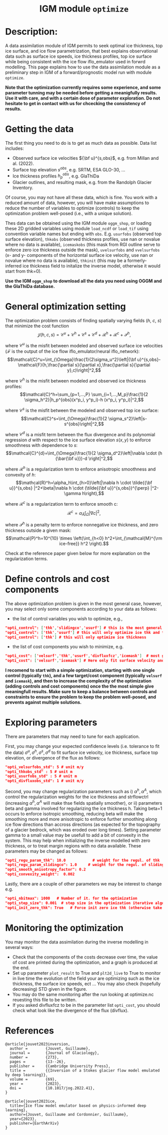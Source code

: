
### <h1 align="center" id="title">IGM module `optimize` </h1>

# Description:

A data assimilation module of IGM permits to seek optimal ice thickness, top ice surface, and ice flow parametrization, that best explains observational data such as surface ice speeds, ice thickness profiles, top ice surface while being consistent with the ice flow iflo_emulator used in forwrd modelling. This page explains how to use the data assimilation module as a preliminary step in IGM of a forward/prognostic model run with module `optimize`.

**Note that the optimization currently requires some experience, and some parameter tunning may be needed before getting a meanigfully results. Use it with care, and with a certain dose of parameter exploration. Do not hesitate to get in contact with us for chcecking the consistency of results.**

# Getting the data 

The first thing you need to do is to get as much data as possible. Data list includes:

* Observed surface ice velocities ${\bf u}^{s,obs}$, e.g. from Millan and al. (2022).
* Surface top elevation $s^{obs}$, e.g. SRTM, ESA GLO-30, ...
* Ice thickness profiles $h_p^{obs}$, e.g. GlaThiDa
* Glacier outlines, and resulting mask, e.g. from the Randolph Glacier Inventory.

Of course, you may not have all these data, which is fine. You work with a reduced amount of data, however, you will have make assumptions to reduce the number of variables to optimize (controls) to keep the optimization problem well-posed (i.e., with a unique solution).

Thes data can be obtained using the IGM module `oggm_shop`, or loading these 2D gridded variables using module `load_ncdf` or `load_tif` using convention variable names but ending with `obs`. E.g. `usurfobs` (observed top surface elevation), `thkobs` (observed thickness profiles, use nan or novalue where no data is available), `icemaskobs` (this mask from RGI outline serve to enforce zero ice thickness outside the mask), `uvelsurfobs` and `vvelsurfobs` (x- and y- components of the horizontal surface ice velocity, use nan or novalue where no data is available), `thkinit` (this may be a formerly-inferred ice thickness field to initalize the inverse model, otherwise it would start from thk=0).

**Use the IGM `oggm_shop` to download all the data you need using OGGM and the GlaThiDa database.**
 
# General optimization setting

The optimization problem consists of finding spatially varying fields ($h$, $c$, $s$) that minimize the cost function
$$\mathcal{J}(h,c,s)=\mathcal{C}^u+\mathcal{C}^h+\mathcal{C}^s+\mathcal{C}^{d}+\mathcal{R}^h+\mathcal{R}^{c}+\mathcal{P}^h,$$

where $\mathcal{C}^u$ is the misfit between modeled and observed surface ice velocities ($\mathcal{F}$ is the output of the ice flow iflo_emulator/neural iflo_network):
$$\mathcal{C}^u=\int_{\Omega}\frac{1}{2\sigma_u^2}\left|{\bf u}^{s,obs}-\mathcal{F}(h,\frac{\partial s}{\partial x},\frac{\partial s}{\partial y},c)\right|^2,$$

where $\mathcal{C}^h$ is the misfit between modeled and observed ice thickness profiles:
$$\mathcal{C}^h=\sum_{p=1,...,P} \sum_{i=1,...,M_p}\frac{1}{2 \sigma_h^2}|h_p^{obs}(x^p_i, y^p_i)-h (x^p_i, y^p_i)|^2,$$

where $\mathcal{C}^s$ is the misfit between the modeled and observed top ice surface:
$$\mathcal{C}^s=\int_{\Omega}\frac{1}{2 \sigma_s^2}\left|s-s^{obs}\right|^2,$$

where $\mathcal{C}^{d}$ is a misfit term between the flux divergence and its polynomial 
regression $d$ with respect to the ice surface elevation $s(x,y)$ to enforce smoothness with  dependence to $s$:
$$\mathcal{C}^{d}=\int_{\Omega}\frac{1}{2 \sigma_d^2}\left|\nabla \cdot (h {\bar{\bf u}})-d \right|^2,$$

where $\mathcal{R}^h$ is a regularization term to enforce anisotropic smoothness and convexity of $h$:
$$\mathcal{R}^h=\alpha_h\int_{h>0}\left(|\nabla h \cdot \tilde{{\bf u}}^{s,obs} |^2+\beta|\nabla h \cdot (\tilde{{\bf u}}^{s,obs})^{\perp} |^2-\gamma h\right),$$

where $\mathcal{R}^{c}$ is a regularization term to enforce smooth c:
$$\mathcal{R}^{c}=\alpha_{\tilde{A}}\int_{\Omega}|\nabla c|^2,$$

where $\mathcal{P}^h$ is a penalty term to enforce nonnegative ice thickness, and zero thickness outside a given mask:
$$\mathcal{P}^h=10^{10} \times \left(\int_{h<0} h^2+\int_{\mathcal{M}^{\rm ice-free}} h^2 \right).$$

Check at the reference paper given below for more explanation on the regularization terms.

# Define controls and cost components

The above optimization problem is given in the most general case, however, you may select only some components according to your data as follows: 

* the list of control variables you wish to optimize, e.g., 
```json
"opti_control": ['thk','slidingco','usurf'] # this is the most general case  
"opti_control": ['thk','usurf'] # this will only optimize ice thk and top surf 
"opti_control": ['thk'] # this will only optimize ice thickness 
```
* the list of cost components you wish to minimize, e.g.
```json
"opti_cost": ['velsurf','thk','usurf','divfluxfcz','icemask']  # most general case  
"opti_cost": ['velsurf','icemask'] # Here only fit surface velocity and ice mask.
```

**I recomend to start with a simple optimization, starting with one single control (typically `thk`), and a few target/cost component (typically `velsurf` and `icemask`), and then to increase the complexity of the optimization (adding controls and cost components) once the the most simple give meaningfull results. Make sure to keep a balance between controls and constraints to ensure the problem to keep the problem well-posed, and prevents against multiple solutions.**

# Exploring parameters

There are parameters that may need to tune for each application.

First, you may change your expected confidence levels (i.e. tolerance to fit the data) $\sigma^u, \sigma^h, \sigma^s, \sigma^d$ to fit surface ice velocity, ice thickness, surface top elevation, or divergence of the flux as follows:

```json
"opti_velsurfobs_std": 5 # unit m/y
"opti_thkobs_std" : 5 # unit m
"opti_usurfobs_std" : 5 # unit m
"opti_divfluxobs_std": 1 # unit m/y
```

Second, you may change regularization parameters such as i) $\alpha^h, \alpha^A$, which control the regularization weights for the ice thickness and strflowctrl (increasing $\alpha^h, \alpha^A$ will make thse fields spatially smoother), or ii) parameters beta and gamma involved for regularizing the ice thickness h. Taking beta=1 occurs to enforce isotropic smoothing, reducing beta will make the smoothing more and more anisotropic to enforce further smoothing along ice flow directions than accross directions (as expected for the topography of a glacier bedrock, which was eroded over long times). Setting parameter gamma to a small value may be usefull to add a bit of convexity in the system. This may help when initializing the inverse modelled with zero thickness, or to treat margin regions with no data available. These parameters may be changed as follows:

```json 
"opti_regu_param_thk": 10.0            # weight for the regul. of thk
"opti_regu_param_slidingco": 1.0     # weight for the regul. of slidingco
"opti_smooth_anisotropy_factor": 0.2
"opti_convexity_weight":  0.002
```

Lastly, there are a couple of other parameters we may be interest to change e.g.

```json
"opti_nbitmax": 1000   # Number of it. for the optimization
"opti_step_size": 0.001  # step size in the optimization iterative algorithm
"opti_init_zero_thk": True   # Force init zero ice thk (otherwise take thkinit)
```

# Monitoring the optimization

You may monitor the data assimilation during the inverse modelling in several ways:

* Check that the components of the costs decrease over time, the value of cost are printed during the optimization, and a graph is produced at the end.
* Set up parameter `plot_result` to  True and `plt2d_live` to True to monitor in live time the evolution of the field your are optimizing such as the ice thickness, the surface ice speeds, ect ... You may also check (hopefully decreasing) STD given in the figure.
* You may do the same monitoring after the run looking at optimize.nc reuesting this file to be written.
* If you asked divfluxfcz to be in the parameter list `opti_cost`, you should check what look like the divergence of the flux (divflux).

# References

```
@article{jouvet2023inversion,
  author =        {Jouvet, Guillaume},
  journal =       {Journal of Glaciology},
  number =        {273},
  pages =         {13--26},
  publisher =     {Cambridge University Press},
  title =         {{Inversion of a Stokes glacier flow model emulated by deep learning}},
  volume =        {69},
  year =          {2023},
  doi =           {10.1017/jog.2022.41},
}

@article{jouvet2023ice,
  title={Ice flow model emulator based on physics-informed deep learning},
  author={Jouvet, Guillaume and Cordonnier, Guillaume},
  year={2023},
  publisher={EarthArXiv}
}
```

 
